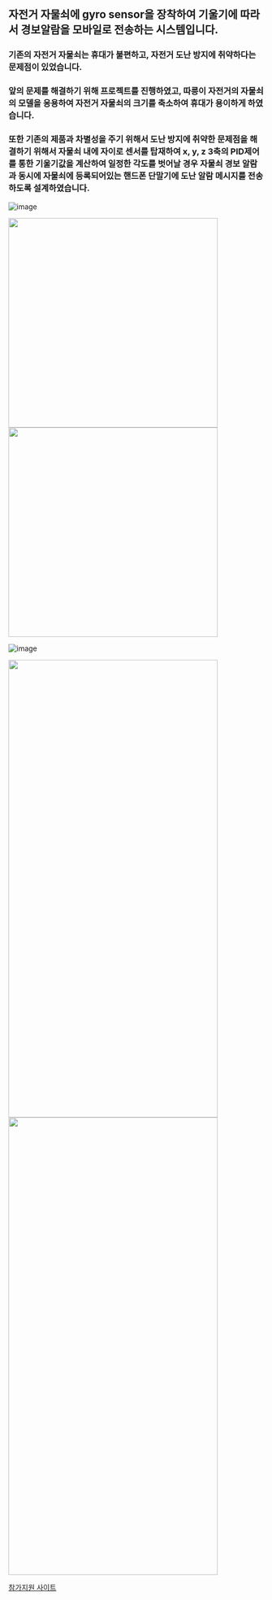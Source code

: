 ## 자전거 자물쇠에 gyro sensor을 장착하여 기울기에 따라서 경보알람을 모바일로 전송하는 시스템입니다.

### 기존의 자전거 자물쇠는 휴대가 불편하고, 자전거 도난 방지에 취약하다는 문제점이 있었습니다.
### 앞의 문제를 해결하기 위해 프로젝트를 진행하였고, 따릉이 자전거의 자물쇠의 모델을 응용하여 자전거 자물쇠의 크기를 축소하여 휴대가 용이하게 하였습니다.
### 또한 기존의 제품과 차별성을 주기 위해서 도난 방지에 취약한 문제점을 해결하기 위해서 자물쇠 내에 자이로 센서를 탑재하여 x, y, z 3축의 PID제어를 통한 기울기값을 계산하여 일정한 각도를 벗어날 경우 자물쇠 경보 알람과 동시에 자물쇠에 등록되어있는 핸드폰 단말기에 도난 알람 메시지를 전송하도록 설계하였습니다.


![image](https://user-images.githubusercontent.com/58325946/217687372-36ccf053-052a-41ab-a826-c32375a4e674.png)

<img src="https://user-images.githubusercontent.com/58325946/217687411-9dec1b1a-1773-4534-9907-5e63eaf87930.png" width="412" height="412"> <img src="https://user-images.githubusercontent.com/58325946/217687432-329eaa92-a62d-4a78-9c78-b5a4b36ef800.png" width="412" height="412">

![image](https://user-images.githubusercontent.com/58325946/217687561-6820b305-2d30-4d3e-abe7-e415ca4acd79.png)

<img src="https://user-images.githubusercontent.com/58325946/217687842-ce64d757-1584-4abc-a08c-08e2e2cd246f.png" width="412" height="900"> <img src="https://user-images.githubusercontent.com/58325946/217687892-f8cb8e05-182a-4622-9933-77c1c053cb99.png" width="412" height="900">

[참가지원 사이트](https://www.gcon.or.kr/ghub/program/view?menuId=MENU01970&pageNum=1&listType=01&rowCnt=8&schHub=&schText=&proid=PRO0002400)
